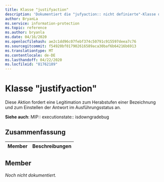 ```yaml
---
title: Klasse "justifyaction"
description: 'Dokumentiert die "jufyaction:: nicht definierte"-Klasse des Microsoft Information Protection (MIP) SDK.'
author: BryanLa
ms.service: information-protection
ms.topic: reference
ms.author: bryanla
ms.date: 04/16/2020
ms.openlocfilehash: ae2c1dd96c07febf374c50791c915597deea7c76
ms.sourcegitcommit: f54920bf017902616589aca30baf6b64216b6913
ms.translationtype: MT
ms.contentlocale: de-DE
ms.lasthandoff: 04/22/2020
ms.locfileid: "81762189"
---
```

# <a name="class-justifyaction"></a>Klasse "justifyaction" 
Diese Aktion fordert eine Legitimation zum Herabstufen einer Bezeichnung und zum Einstellen der Antwort im Ausführungsstatus an.
  
**Siehe auch**: MIP:: executionstate:: isdowngradebug
  
## <a name="summary"></a>Zusammenfassung
 Member                        | Beschreibungen                                
--------------------------------|---------------------------------------------
  
## <a name="members"></a>Member
_Noch nicht dokumentiert._
